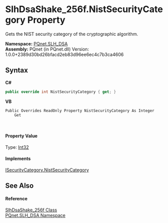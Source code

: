 # SlhDsaShake_256f.NistSecurityCategory Property 
 

Gets the NIST security category of the cryptographic algorithm.

**Namespace:**&nbsp;<a href="5a51e981-67fd-0177-2098-034d6071509d.md">PQnet.SLH_DSA</a><br />**Assembly:**&nbsp;PQnet (in PQnet.dll) Version: 1.0.0+2389d30bd26bfacd2eb83d96ee6ec4c7b3ca4606

## Syntax

**C#**<br />
``` C#
public override int NistSecurityCategory { get; }
```

**VB**<br />
``` VB
Public Overrides ReadOnly Property NistSecurityCategory As Integer
	Get
```

<br />

#### Property Value
Type: <a href="https://docs.microsoft.com/dotnet/api/system.int32" target="_blank" rel="noopener noreferrer">Int32</a>

#### Implements
<a href="c42420a7-876a-6c07-2536-ae655cacf988.md">ISecurityCategory.NistSecurityCategory</a><br />

## See Also


#### Reference
<a href="94052c05-a609-1ea9-46e6-c4f3d31ec557.md">SlhDsaShake_256f Class</a><br /><a href="5a51e981-67fd-0177-2098-034d6071509d.md">PQnet.SLH_DSA Namespace</a><br />